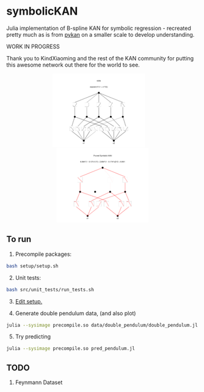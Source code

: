 # symbolicKAN

Julia implementation of B-spline KAN for symbolic regression - recreated pretty much as is from [pykan](https://github.com/KindXiaoming/pykan) on a smaller scale to develop understanding.

WORK IN PROGRESS 

Thank you to KindXiaoming and the rest of the KAN community for putting this awesome network out there for the world to see.

<p align="center">
<img src="figures/symbolic_test.png" alt="KAN Network" width="48%" style="padding-right: 20px;">
<img src="figures/symbolic_test_pruned.png" alt="Pruned KAN Network" width="48%">
</p>


## To run

1. Precompile packages:

```bash
bash setup/setup.sh
```

2. Unit tests:

```bash
bash src/unit_tests/run_tests.sh
```

3. [Edit setup.](config/config.ini)

4. Generate double pendulum data, (and also plot)

```bash
julia --sysimage precompile.so data/double_pendulum/double_pendulum.jl
```

5. Try predicting

```bash
julia --sysimage precompile.so pred_pendulum.jl
```

## TODO

1. Feynmann Dataset



